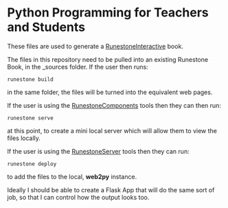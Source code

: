 # Python Programming for Teachers and Students

These files are used to generate a [RunestoneInteractive](http://runestoneinteractive.org/) book. 

The files in this repository need to be pulled into an existing Runestone Book, in the _sources folder. If the user then 
runs:

```
runestone build
```

in the same folder, the files will be turned into the equivalent web pages.

If the user is using the [RunestoneComponents](https://github.com/RunestoneInteractive/RunestoneComponents) tools then they can then run:

```
runestone serve
```

at this point, to create a mini local server which will allow them to view the files locally.

If the user is using the [RunestoneServer](https://github.com/RunestoneInteractive/RunestoneServer) tools then they can run:

```
runestone deploy
```
to add the files to the local, **web2py** instance.  

Ideally I should be able to create a Flask App that will do the same sort of job, so that I can control how the output looks too.


